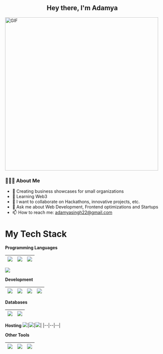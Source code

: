 
<h2 align="center">Hey there, I'm Adamya</h2>

<img align="center" alt="GIF" src="https://media0.giphy.com/media/RbDKaczqWovIugyJmW/giphy.gif?cid=ecf05e47kq35as8x8f9vqc83r1o065agwizfaexs17trmtq6&rid=giphy.gif&ct=g" width="500"/>

<h3> 👨🏻‍💻 About Me </h3>


<!-- [![Anurag's GitHub stats](https://github-readme-stats.vercel.app/api?username=suyashrastogi7)](https://github.com/anuraghazra/github-readme-stats) -->

- 🔭 Creating business showcases for small organizations
- 🌱 Learning Web3
- 👯 I want to collaborate on Hackathons, innovative projects, etc.
- 💬 Ask me about Web Development, Frontend optimizations and Startups
- 📫 How to reach me: adamyasingh22@gmail.com

# My Tech Stack

**Programming Languages**

<img src="https://img.shields.io/badge/python%20-%2314354C.svg?&style=for-the-badge&logo=python&logoColor=white"/>|<img src="https://img.shields.io/badge/c++%20-%2300599C.svg?&style=for-the-badge&logo=c%2B%2B&ogoColor=white"/>|<img src="https://img.shields.io/badge/javascript%20-%23323330.svg?&style=for-the-badge&logo=javascript&logoColor=%23F7DF1E"/>|
|--|--|--|
<img src="https://img.shields.io/badge/html5%20-%23E34F26.svg?&style=for-the-badge&logo=html5&logoColor=white"/>

**Development**

<img src="https://img.shields.io/badge/-node%20js-339933?logo=nodejs&logoColor=white&style=for-the-badge"/>| <img src="https://img.shields.io/badge/React-20232A?style=for-the-badge&logo=react&logoColor=61DAFB"/>|<img src="https://img.shields.io/badge/Redux-764ABC?style=for-the-badge&logo=redux&logoColor=white"/>|<img src="https://img.shields.io/badge/bulma-00D1B2?style=for-the-badge&logo=tailwindcss&logoColor=white"/>
|--|--|--|--|


**Databases**

<img src="https://img.shields.io/badge/mongo%20db-47A248?style=for-the-badge&logo=mongodb&logoColor=white"/>|<img src="https://img.shields.io/badge/redis-%23DD0031.svg?style=for-the-badge&logo=redis&logoColor=white"/>|
|--|--|

**Hosting** 
<img src="https://img.shields.io/badge/AWS-%23FF9900.svg?style=for-the-badge&logo=amazon-aws&logoColor=white"/>|<img src="https://img.shields.io/badge/vercel-black?style=for-the-badge&logo=vercel&logoColor=white">|<img src="https://img.shields.io/badge/digital%20ocean-0080FF?style=for-the-badge&logo=digital-ocean&logoColor=white">|
|--|--|--|

**Other Tools**

<img src="https://img.shields.io/badge/git%20-%23F05033.svg?&style=for-the-badge&logo=git&logoColor=white"/>|<img src="https://img.shields.io/badge/github%20-%23121011.svg?&style=for-the-badge&logo=github&logoColor=white"/>|<img src="https://img.shields.io/badge/Postman-FF6C37?style=for-the-badge&logo=postman&logoColor=white">|
|--|--|--|
<br>
